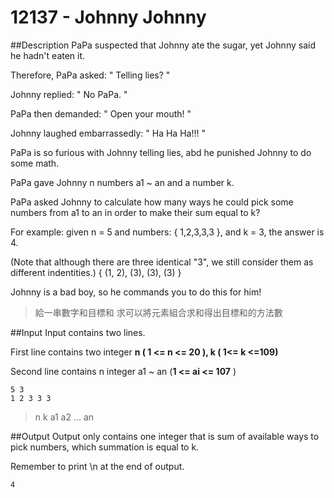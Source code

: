 # 12137 - Johnny Johnny   

##Description
PaPa suspected that Johnny ate the sugar, yet Johnny said he hadn't eaten it.

Therefore, PaPa asked: " Telling lies? "

Johnny replied: " No PaPa. "

PaPa then demanded: " Open your mouth! "

Johnny laughed embarrassedly: " Ha Ha Ha!!! "

PaPa is so furious with Johnny telling lies, abd he punished Johnny to do some math.

PaPa gave Johnny n numbers a1 ~ an and a number k.

PaPa asked Johnny to calculate how many ways he could pick some numbers from a1 to an in order to make their sum equal to k?

For example: given n = 5 and numbers: { 1,2,3,3,3 }, and k = 3, the answer is 4.

(Note that although there are three identical "3", we still consider them as different indentities.) { (1, 2), (3), (3), (3) }

Johnny is a bad boy, so he commands you to do this for him!

> 給一串數字和目標和
  求可以將元素組合求和得出目標和的方法數



##Input
Input contains two lines.

First line contains two integer **n ( 1 <= n <= 20 ), k ( 1<=  k <=109)**

Second line contains n integer a1 ~ an (**1 <= ai <= 107** )
```
5 3
1 2 3 3 3
```
> n k
  a1 a2 ... an

##Output
Output only contains one integer that is sum of available ways to pick numbers, which summation is equal to k.

Remember to print \n at the end of output.
```
4
```
